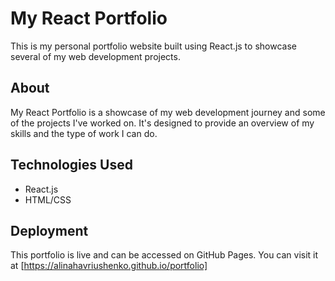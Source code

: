 # My React Portfolio

This is my personal portfolio website built using React.js to showcase several of my web development projects.

## About

My React Portfolio is a showcase of my web development journey and some of the projects I've worked on. It's designed to provide an overview of my skills and the type of work I can do.

## Technologies Used

- React.js
- HTML/CSS

## Deployment

This portfolio is live and can be accessed on GitHub Pages. You can visit it at [https://alinahavriushenko.github.io/portfolio]
